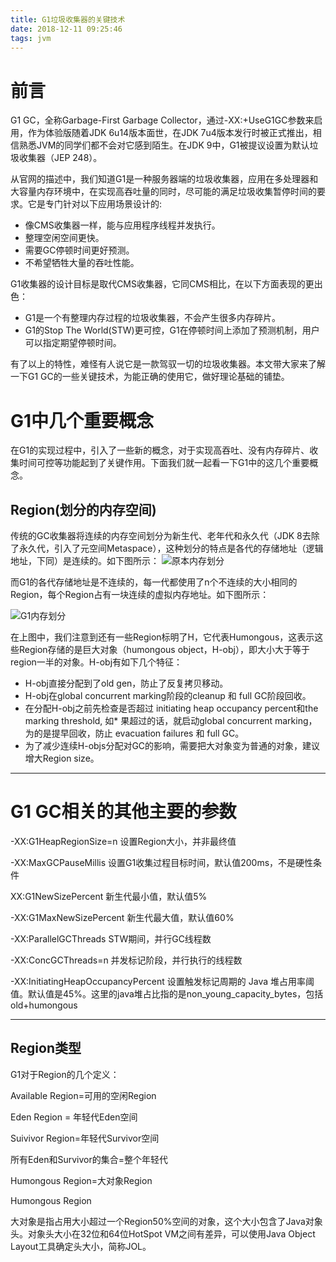 ```yaml
---
title: G1垃圾收集器的关键技术
date: 2018-12-11 09:25:46
tags: jvm
---
```


# 前言

G1 GC，全称Garbage-First Garbage Collector，通过-XX:+UseG1GC参数来启用，作为体验版随着JDK 6u14版本面世，在JDK 7u4版本发行时被正式推出，相信熟悉JVM的同学们都不会对它感到陌生。在JDK 9中，G1被提议设置为默认垃圾收集器（JEP 248）。

<!--more-->

从官网的描述中，我们知道G1是一种服务器端的垃圾收集器，应用在多处理器和大容量内存环境中，在实现高吞吐量的同时，尽可能的满足垃圾收集暂停时间的要求。它是专门针对以下应用场景设计的:

- 像CMS收集器一样，能与应用程序线程并发执行。
- 整理空闲空间更快。
- 需要GC停顿时间更好预测。
- 不希望牺牲大量的吞吐性能。

G1收集器的设计目标是取代CMS收集器，它同CMS相比，在以下方面表现的更出色：

- G1是一个有整理内存过程的垃圾收集器，不会产生很多内存碎片。
- G1的Stop The World(STW)更可控，G1在停顿时间上添加了预测机制，用户可以指定期望停顿时间。

有了以上的特性，难怪有人说它是一款驾驭一切的垃圾收集器。本文带大家来了解一下G1 GC的一些关键技术，为能正确的使用它，做好理论基础的铺垫。

# G1中几个重要概念

在G1的实现过程中，引入了一些新的概念，对于实现高吞吐、没有内存碎片、收集时间可控等功能起到了关键作用。下面我们就一起看一下G1中的这几个重要概念。

## Region(划分的内存空间)

传统的GC收集器将连续的内存空间划分为新生代、老年代和永久代（JDK 8去除了永久代，引入了元空间Metaspace），这种划分的特点是各代的存储地址（逻辑地址，下同）是连续的。如下图所示：
![原本内存划分](/img/2018/12/7/G1by1.png)

而G1的各代存储地址是不连续的，每一代都使用了n个不连续的大小相同的Region，每个Region占有一块连续的虚拟内存地址。如下图所示：

![G1内存划分](/img/2018/12/7/G1New.png)

在上图中，我们注意到还有一些Region标明了H，它代表Humongous，这表示这些Region存储的是巨大对象（humongous object，H-obj），即大小大于等于region一半的对象。H-obj有如下几个特征：

* H-obj直接分配到了old gen，防止了反复拷贝移动。
* H-obj在global concurrent marking阶段的cleanup 和 full GC阶段回收。
* 在分配H-obj之前先检查是否超过 initiating heap occupancy percent和the marking threshold, 如* 果超过的话，就启动global concurrent marking，为的是提早回收，防止 evacuation failures 和 full GC。
* 为了减少连续H-objs分配对GC的影响，需要把大对象变为普通的对象，建议增大Region size。

---

# G1 GC相关的其他主要的参数

-XX:G1HeapRegionSize=n        设置Region大小，并非最终值  

-XX:MaxGCPauseMillis             设置G1收集过程目标时间，默认值200ms，不是硬性条件

XX:G1NewSizePercent              新生代最小值，默认值5%

-XX:G1MaxNewSizePercent      新生代最大值，默认值60%

 -XX:ParallelGCThreads             STW期间，并行GC线程数 

-XX:ConcGCThreads=n            并发标记阶段，并行执行的线程数

-XX:InitiatingHeapOccupancyPercent   设置触发标记周期的 Java 堆占用率阈值。默认值是45%。这里的java堆占比指的是non_young_capacity_bytes，包括old+humongous



---

## Region类型

G1对于Region的几个定义：

Available Region=可用的空闲Region  

Eden Region = 年轻代Eden空间  

Suivivor Region=年轻代Survivor空间  

所有Eden和Survivor的集合=整个年轻代  

Humongous Region=大对象Region  

Humongous Region  

大对象是指占用大小超过一个Region50%空间的对象，这个大小包含了Java对象头。对象头大小在32位和64位HotSpot VM之间有差异，可以使用Java Object Layout工具确定头大小，简称JOL。